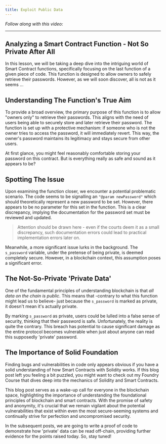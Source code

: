 ```yaml
---
title: Exploit Public Data
---
```


_Follow along with this video:_




---

## Analyzing a Smart Contract Function - Not So Private After All

In this lesson, we will be taking a deep dive into the intriguing world of Smart Contract functions, specifically focusing on the last function of a given piece of code. This function is designed to allow owners to safely retrieve their passwords. However, as we will soon discover, all is not as it seems ...


## Understanding The Function's True Aim

To provide a broad overview, the primary purpose of this function is to allow "owners only" to retrieve their passwords. This aligns with the need of users being able to securely store and later retrieve their password. The function is set up with a protective mechanism: if someone who is not the owner tries to access the password, it will immediately revert. This way, the owner's password maintains its legitimacy and stays secure from other users.

At first glance, you might feel reasonably comfortable storing your password on this contract. But is everything really as safe and sound as it appears to be?

## Spotting The Issue

Upon examining the function closer, we encounter a potential problematic scenario. The code seems to be signalling an `"@param newPassword"` which should theoretically represent a new password to be set. However, there appears to be no parameter for this set in the function. This is a clear discrepancy, implying the documentation for the password set must be reviewed and updated.

> Attention should be drawn here - even if the courts deem it as a small discrepancy, such documentation errors could lead to practical implementation errors later on.

Meanwhile, a more significant issue lurks in the background. The `s_password` variable, under the pretense of being private, is deemed completely secure. However, in a blockchain context, this assumption poses a significant error.

 
## The Not-So-Private 'Private Data'

One of the fundamental principles of understanding blockchain is that *all data on the chain is public*. This means that -contrary to what this function might lead us to believe- just because the `s_password` is marked as private, it doesn't mean it's actually private.

By marking `s_password` as private, users could be lulled into a false sense of security, thinking that their password is safe. Unfortunately, the reality is quite the contrary. This breach has potential to cause significant damage as the entire protocol becomes vulnerable when just about anyone can read this supposedly 'private' password.

## The Importance of Solid Foundation

Finding bugs and vulnerabilities in code only appears obvious if you have a solid understanding of how Smart Contracts with Solidity works. If this blog post left you feeling a bit puzzled, you might want to check out my Foundry Course that dives deep into the mechanics of Solidity and Smart Contracts.

This blog post serves as a wake-up call for everyone in the blockchain space, highlighting the importance of understanding the foundational principles of blockchain and smart contracts. With the promise of safety and anonymity, it's crucial that we remain vigilant about the potential vulnerabilities that exist within even the most secure-seeming systems and continually strive for perfection and uncompromised security.

In the subsequent posts, we are going to write a proof of code to demonstrate how 'private' data can be read off-chain, providing further evidence for the points raised today. So, stay tuned!


